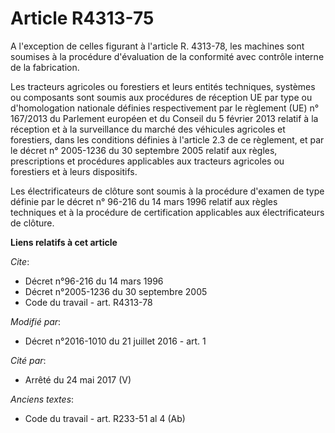 # Article R4313-75

A l'exception de celles figurant à l'article R. 4313-78, les machines sont soumises à la procédure d'évaluation de la
conformité avec contrôle interne de la fabrication. 

Les tracteurs agricoles ou forestiers et leurs entités techniques, systèmes ou composants sont soumis aux procédures de
réception UE par type ou d'homologation nationale définies respectivement par le règlement (UE) n° 167/2013 du Parlement
européen et du Conseil du 5 février 2013 relatif à la réception et à la surveillance du marché des véhicules agricoles et
forestiers, dans les conditions définies à l'article 2.3 de ce règlement, et par le  décret n° 2005-1236 du 30 septembre 2005
relatif aux règles, prescriptions et procédures applicables aux tracteurs agricoles ou forestiers et à leurs dispositifs. 

Les électrificateurs de clôture sont soumis à la procédure d'examen de type définie par le décret n° 96-216 du 14 mars 1996
relatif aux règles techniques et à la procédure de certification applicables aux électrificateurs de clôture.

**Liens relatifs à cet article**

_Cite_:

  - Décret n°96-216 du 14 mars 1996
  - Décret n°2005-1236 du 30 septembre 2005
  - Code du travail - art. R4313-78

_Modifié par_:

  - Décret n°2016-1010 du 21 juillet 2016 - art. 1

_Cité par_:

  - Arrêté du 24 mai 2017 (V)

_Anciens textes_:

  - Code du travail - art. R233-51 al 4 (Ab)
